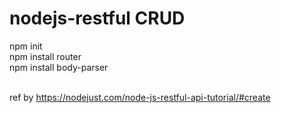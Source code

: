# nodejs-restful CRUD
npm init </br>
npm install router </br>
npm install body-parser </br></br>

ref by https://nodejust.com/node-js-restful-api-tutorial/#create
